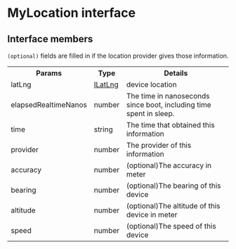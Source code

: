 # MyLocation interface


## Interface members

`(optional)` fields are filled in if the location provider gives those information.

<table>
<tr>
  <th>Params</th>
  <th>Type</th>
  <th>Details</th>
</tr>
<tr>
  <td>latLng</td>
  <td><a href="../ilatlng/README.md">ILatLng</a></td>
  <td>device location</td>
</tr>
<tr>
  <td>elapsedRealtimeNanos</td>
  <td>number</td>
  <td>The time in nanoseconds since boot, including time spent in sleep.</td>
</tr>
<tr>
  <td>time</td>
  <td>string</td>
  <td>The time that obtained this information</td>
</tr>
<tr>
  <td>provider</td>
  <td>number</td>
  <td>The provider of this information</td>
</tr>
<tr>
  <td>accuracy</td>
  <td>number</td>
  <td>(optional)The accuracy in meter</td>
</tr>
<tr>
  <td>bearing</td>
  <td>number</td>
  <td>(optional)The bearing of this device</td>
</tr>
<tr>
  <td>altitude</td>
  <td>number</td>
  <td>(optional)The altitude of this device in meter</td>
</tr>
<tr>
  <td>speed</td>
  <td>number</td>
  <td>(optional)The speed of this device</td>
</tr>
</table>
